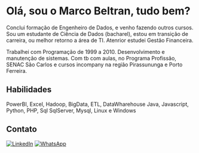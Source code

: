 
# Olá, sou o Marco Beltran, tudo bem?


Conclui formação de Engenheiro de Dados, e venho fazendo outros cursos. Sou um estudante de Ciência de Dados (bacharel), estou em transição de carreira, ou melhor retorno a área de TI. Atenrior estudei Gestão Financeira.

Trabalhei com Programação de 1999 a 2010. Desenvolvimento e manutenção de sistemas. Com tb com aulas, no Programa Profissão, SENAC São Carlos e cursos incompany na região Pirassununga e Porto Ferreira.


## Habilidades

PowerBI, Excel, Hadoop, BigData, ETL, DataWharehouse
Java, Javascript, Python, PHP, Sql
SqlServer, Mysql, 
Linux e Windows


## Contato

[![LinkedIn](https://img.shields.io/badge/LinkedIn-0077B5?style=for-the-badge&logo=linkedin&logoColor=white)](https://www.linkedin.com/in/marco-a-beltran-0a9692230/) [![WhatsApp](https://img.shields.io/badge/WhatsApp-25D366?style=for-the-badge&logo=whatsapp&logoColor=white)](https://wa.me/+55(19)999650523)


